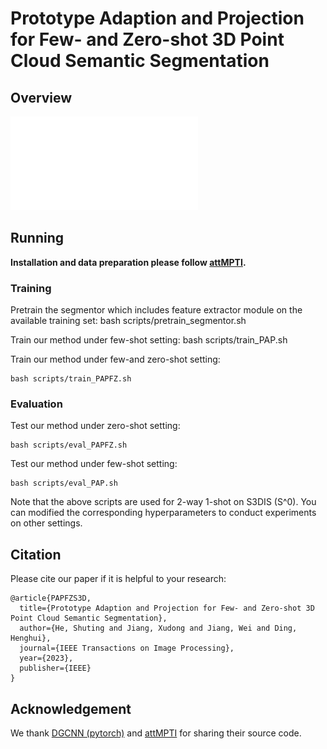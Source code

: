 # Prototype Adaption and Projection for Few- and Zero-shot 3D Point Cloud Semantic Segmentation


## Overview

![framework](framework3d.pdf)



## Running 

**Installation and data preparation please follow [attMPTI](https://github.com/Na-Z/attMPTI).**



### Training

Pretrain the segmentor which includes feature extractor module on the available training set:
    bash scripts/pretrain_segmentor.sh

Train our method under few-shot setting:
	bash scripts/train_PAP.sh

Train our method  under few-and zero-shot setting:

	bash scripts/train_PAPFZ.sh

### Evaluation

Test our method  under zero-shot setting:

    bash scripts/eval_PAPFZ.sh

Test our method under few-shot setting:

    bash scripts/eval_PAP.sh

Note that the above scripts are used for 2-way 1-shot on S3DIS (S^0). You can modified the corresponding hyperparameters to conduct experiments on other settings. 



## Citation
Please cite our paper if it is helpful to your research:

    @article{PAPFZS3D,
      title={Prototype Adaption and Projection for Few- and Zero-shot 3D Point Cloud Semantic Segmentation},
      author={He, Shuting and Jiang, Xudong and Jiang, Wei and Ding, Henghui},
      journal={IEEE Transactions on Image Processing},
      year={2023},
      publisher={IEEE}
    }


## Acknowledgement
We thank [DGCNN (pytorch)](https://github.com/WangYueFt/dgcnn/tree/master/pytorch) and [attMPTI](https://github.com/Na-Z/attMPTI) for sharing their source code.
